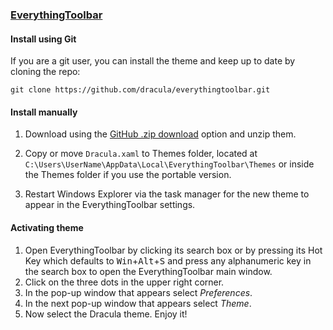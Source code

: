 ### [EverythingToolbar](https://github.com/stnkl/EverythingToolbar)

#### Install using Git

If you are a git user, you can install the theme and keep up to date by cloning the repo:

    git clone https://github.com/dracula/everythingtoolbar.git

#### Install manually

1. Download using the [GitHub .zip download](https://github.com/dracula/everythingtoolbar/archive/master.zip) option and unzip them.

2. Copy or move `Dracula.xaml` to Themes folder, located at `C:\Users\UserName\AppData\Local\EverythingToolbar\Themes` or inside the Themes folder if you use the portable version.

3. Restart Windows Explorer via the task manager for the new theme to appear in the EverythingToolbar settings.

#### Activating theme

1. Open EverythingToolbar by clicking its search box or by pressing its Hot Key which defaults to <kbd>Win</kbd>+<kbd>Alt</kbd>+<kbd>S</kbd> and press any alphanumeric key in the search box to open the EverythingToolbar main window.
2. Click on the three dots in the upper right corner.
3. In the pop-up window that appears select *Preferences*.
4. In the next pop-up window that appears select *Theme*.
5. Now select the Dracula theme. Enjoy it!
